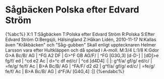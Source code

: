 # Sågbäcken Polska efter Edvard Ström

{%abc%}
X:1
T:Sågbäcken
T:Polska efter Edvard Ström
R:Polska
S:Efter Edvard Ström
O:Bergsjö, Hälsingland
Z:Håkan Lidén, 2010-11-17
N:Kallas även "Kråkbäcken" och "Såg-gubben" Skall enligt upptecknaren Helmer Larsson vara efter Hultkläppen och då spelad i A-moll.
M:3/4
L:1/8
K:Gdor
G>A Bc/B/ AG | ^FG A2 DF | G>^F GB AG/F/ | ^FG [G3G,3] [d-D-] | 
[dD]>e fg/f/ ed | ^cd e2 Ac | d>^c df ed/c/ | ^cd [d4D4] :|
|: g^f/a/ gf/g/ ed/c/ | =fe/g/ fe/f/ Ac | B>A Bc/B/ AG | ^FA/F/ d2  d2 |
g^f/a/ gf/g/ ed/c/ | =fe/g/ fe/f/ Ac | B>A Bc/B/ AG | d^F/A/ [G4G,4] :|]
{%endabc%}
